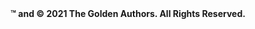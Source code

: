 <p align="center">
  <br>
  <br>
  <b>™ and © 2021 The Golden Authors. All Rights Reserved.</b>
</p>
